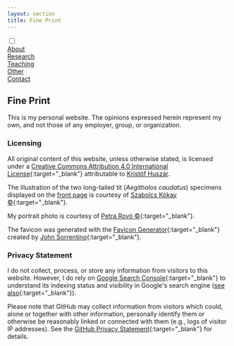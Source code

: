 ```yaml
---
layout: section
title: Fine Print
---
```


<div class="flex-container">
  <input id="toggle" type="checkbox">
  <div class="flex-item"><a href="{{ "/" | absolute_url }}">About</a></div>
  <div class="flex-item"><a href="research.html">Research</a></div>
  <div class="flex-item"><a href="teaching.html">Teaching</a></div>
  <div class="flex-item"><a href="other.html">Other</a></div>
  <div class="flex-item"><a href="contact.html">Contact</a></div>
  <div class="flex-item" id="hamburger">
    <label for="toggle">
      <i class="fas fa-bars" id="bars"></i>
      <i class="fas fa-times" id="times"></i>
    </label>
    </div>
</div>

## Fine Print

This is my personal website. The opinions expressed herein represent my own, and not those of any employer, group, or organization.

### Licensing

All original content of this website, unless otherwise stated, is licensed under a [Creative Commons Attribution 4.0 International License](https://creativecommons.org/licenses/by/4.0/){:target="_blank"} attributable to [Kristóf Huszár](https://kristofhuszar.github.io).

The illustration of the two long-tailed tit (_Aegithalos caudatus_) specimens displayed on the [front page](index.html) is courtesy of [Szabolcs Kókay &#169;](https://kokay.hu/en){:target="_blank"}.

My portrait photo is courtesy of [Petra Rovó &#169;](https://at.linkedin.com/in/petrarovo){:target="_blank"}.

The favicon was generated with the [Favicon Generator](https://favicon.io/favicon-generator/){:target="_blank"} created by [John Sorrentino](https://twitter.com/johnsorrentino){:target="_blank"}.

### Privacy Statement

I do not collect, process, or store any information from visitors to this website. However, I do rely on [Google Search Console](https://search.google.com/search-console/about){:target="_blank"} to understand its indexing status and visibility in Google's search engine ([see also](https://github.com/kristofhuszar/kristofhuszar.github.io/commit/a94460e887e0c92cb355c7df763c50abc20e1589){:target="_blank"}).

Please note that GitHub may collect information from visitors which could, alone or together with other information, personally identify them or otherwise be reasonably linked or connected with them (e.g., logs of visitor IP addresses). See the [GitHub Privacy Statement](https://docs.github.com/en/site-policy/privacy-policies/github-privacy-statement){:target="_blank"} for details.

